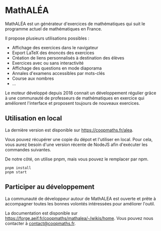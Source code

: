 # MathALÉA

MathALÉA est un générateur d'exercices de mathématiques qui suit le programme actuel de mathématiques en France.

Il propose plusieurs utilisations possibles : 

* Affichage des exercices dans le navigateur
* Export LaTeX des énoncés des exercices
* Création de liens personnalisés à destination des élèves
* Exercices avec ou sans interactivité
* Affichage des questions en mode diaporama
* Annales d'examens accessibles par mots-clés
* Course aux nombres
* ...

Le moteur développé depuis 2018 connait un développement régulier grâce à une communauté de professeurs de mathématiques en exercice qui améliorent l'interface et proposent toujours de nouveaux exercices.


## Utilisation en local

La dernière version est disponible sur https://coopmaths.fr/alea.

Vous pouvez récupérer une copie du dépot et l'utiliser en local. Pour cela, vous aurez besoin d'une version récente de NodeJS afin d'exécuter les commandes suivantes.

De notre côté, on utilise pnpm, mais vous pouvez le remplacer par npm.

```
pnpm install
pnpm start
```

## Participer au développement

La communauté de développeur autour de MathALEA est ouverte et prête à accompagner toutes les bonnes volontés intéressées pour améliorer l'outil.

La documentation est disponible sur https://forge.aeif.fr/coopmaths/mathalea/-/wikis/home. 
Vous pouvez nous contacter à contact@coopmaths.fr.
